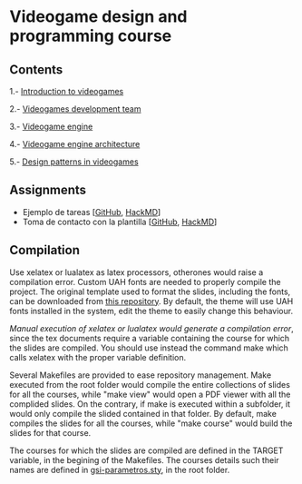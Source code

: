 # Videogame design and programming course

## Contents

1.- [Introduction to videogames](introduction/)

2.- [Videogames development team](team/)

3.- [Videogame engine](engine/)

4.- [Videogame engine architecture](architecture/)

5.- [Design patterns in videogames](patterns/)

## Assignments

- Ejemplo de tareas [[GitHub](assignment/tareas.md), [HackMD](https://hackmd.io/@dfbarrero/tareas)]
- Toma de contacto con la plantilla [[GitHub](assignment/proyecto.md), [HackMD](https://hackmd.io/@dfbarrero/proyecto-101)]

## Compilation

Use xelatex or lualatex as latex processors, otherones would raise a compilation error. Custom UAH fonts are needed to properly compile the project. The original template used to format the slides, including the fonts, can be downloaded from [this repository](https://github.com/dfbarrero/UAH-beamer-template). By default, the theme will use UAH fonts installed in the system, edit the theme to easily change this behaviour.

*Manual execution of xelatex or lualatex would generate a compilation error*, since the tex documents require a variable containing the course for which the slides are compiled. You should use instead the command make which calls xelatex with the proper variable definition.

Several Makefiles are provided to ease repository management. Make executed from the root folder would compile the entire collections of slides for all the courses, while "make view" would open a PDF viewer with all the complided slides. On the contrary, if make is executed within a subfolder, it would only compile the slided contained in that folder. By default, make compiles the slides for all the courses, while "make course" would build the slides for that course. 

The courses for which the slides are compiled are defined in the TARGET variable, in the begining of the Makefiles. The courses details such their names are defined in [gsi-parametros.sty](gsi-parametros.sty), in the root folder.
